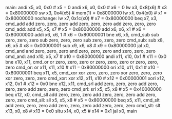main: andi x5, x0, 0x0  # x5 = 0
andi x6, x0, 0x0  # x6 = 0
lw x3, 0x8(x6)  # x3 = 0x80000000
sw x3, 0x4(x5)  # mem(1) = 0x8000000
lw x1, 0x4(x0)  # x1 = 0x80000000
nochange: lw x7, 0x1c(x0)  # x7 = 0x80000000
beq x7, x3, cmd_add
add zero, zero, zero
add zero, zero, zero
add zero, zero, zero
cmd_add: add x5, x5, x7  # x5 = 0x80000000
add x6, x6, x1  # x6 = 0x80000000
addi x6, x6, 1  # x6 = 0x80000001
bne x6, x5, cmd_sub
sub zero, zero, zero
sub zero, zero, zero
sub zero, zero, zero
cmd_sub: sub x8, x6, x5  # x8 = 0x00000001
sub x9, x6, x8  # x9 = 0x80000000
jal x0, cmd_and
and zero, zero, zero
and zero, zero, zero
and zero, zero, zero
cmd_and: and x10, x5, x7  # x10 = 0x80000000
andi x11, x10, 0x1  # x11 = 0x0
bne x10, x11, cmd_or
or zero, zero, zero
or zero, zero, zero
or zero, zero, zero
cmd_or: or x11, x11, x10  # x11 = 0x80000000
ori x10, x11, 0x1  # x10 = 0x80000001
beq x11, x5, cmd_xor
xor zero, zero, zero
xor zero, zero, zero
xor zero, zero, zero
cmd_xor: xor x12, x11, x10  # x12 = 0x00000001
xori x12, x12, 0x1  # x12 = 0x0
bne x12, x11, cmd_srl
add zero, zero, zero
add zero, zero, zero
add zero, zero, zero
cmd_srl: srl x5, x5, x8  # x5 = 0x40000000
beq x12, x0, cmd_sll
add zero, zero, zero
add zero, zero, zero
add zero, zero, zero
cmd_sll: sll x5, x5, x8  # x5 = 0x80000000
beq x5, x11, cmd_slt
add zero, zero, zero
add zero, zero, zero
add zero, zero, zero
cmd_slt: slt x13, x0, x8  # x13 = 0x0
sltu x14, x0, x5  # x14 = 0x1
jal x0, main